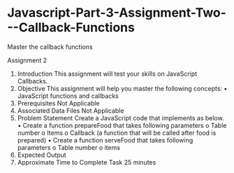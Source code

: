 # Javascript-Part-3-Assignment-Two---Callback-Functions
Master the callback functions

Assignment 2
1. Introduction
This assignment will test your skills on JavaScript Callbacks.
2. Objective
This assignment will help you master the following concepts:
• JavaScript functions and callbacks
3. Prerequisites
Not Applicable
4. Associated Data Files
Not Applicable
5. Problem Statement
Create a JavaScript code that implements as below.
• Create a function prepareFood that takes following parameters
o Table number
o Items
o Callback (a function that will be called after food is prepared)
• Create a function serveFood that takes following parameters
o Table number
o items
6. Expected Output
7. Approximate Time to Complete Task
25 minutes
